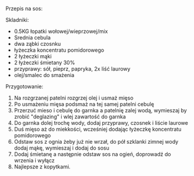 Przepis na sos:

Skladniki:
- 0.5KG łopatki wołowej/wieprzowej/mix
- Srednia cebula
- dwa ząbki czosnku
- łyżeczka koncentratu pomidorowego
- 2 łyżeczki mąki
- 2 łyżeczki śmietany 30%
- przyprawy: sół, pieprz, papryka, 2x liść laurowy
- olej/smalec do smażenia

Przygotowanie:
1. Na rozgrzanej patelni rozgrzej olej i usmaż mięso
2. Po usmażeniu mięsa podsmaż na tej samej patelni cebulę
3. Przerzuć mieso i cebulę do garnka a patelnię zalej wodą, wymieszaj by zrobić "deglazing" i wlej zawartość do garnka
4. Do garnka dolej trochę wody, dodaj przyprawy, czosnek i liście laurowe
5. Duś mięso aż do miekkości, wcześniej dodając łyżeczkę koncentratu pomidorowego
6. Odstaw sos z ognia żeby już nie wrzał, do pół szklanki zimnej wody dodaj mąkę, wymieszaj i dodaj do sosu
7. Dodaj śmietanę a następnie odstaw sos na ogień, doprowadź do wrzenia i wyłącz
8. Najlepsze z kopytkami.
